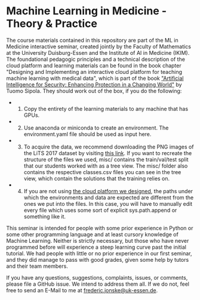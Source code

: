 # Machine Learning in Medicine - Theory & Practice

The course materials contained in this repository are part of the ML in Medicine interactive seminar, created jointly by the Faculty of Mathematics at the University Duisburg-Essen and the Institute of AI in Medicine (IKIM). The foundational pedagogic principles and a technical description of the cloud platform and learning materials can be found in the book chapter "Designing and Implementing an interactive cloud platform for teaching machine learning with medical data", which is part of the book ["Artificial Intelligence for Security: Enhancing Protection in a Changing World"](https://www.amazon.com/Artificial-Intelligence-Security-Enhancing-Protection/dp/3031574516) by Tuomo Sipola. They should work out of the box, if you do the following:
- 1) Copy the entirety of the learning materials to any machine that has GPUs.
- 2) Use anaconda or miniconda to create an environment. The environment.yaml file should be used as input here.
- 3) To acquire the data, we recommend downloading the PNG images of the LiTS 2017 dataset by visiting [this link](https://www.kaggle.com/datasets/andrewmvd/lits-png). If you want to recreate the structure of the files we used, misc/ contains the train/val/test split that our students worked with as a tree view. The misc/ folder also contains the respective classes.csv files you can see in the tree view, which contain the solutions that the training relies on.
- 4) If you are not using [the cloud platform we designed](https://github.com/TIO-IKIM/coder-aws), the paths under which the environments and data are expected are different from the ones we put into the files. In this case, you will have to manually edit every file which uses some sort of explicit sys.path.append or something like it.

This seminar is intended for people with some prior experience in Python or some other programming language and at least cursory knowledge of Machine Learning. Neither is strictly necessary, but those who have never programmed before will experience a steep learning curve past the initial tutorial. We had people with little or no prior experience in our first seminar, and they did manage to pass with good grades, given some help by tutors and their team members.

If you have any questions, suggestions, complaints, issues, or comments, please file a GitHub issue. We intend to address them all. If we do not, feel free to send an E-Mail to me at frederic.jonske@uk-essen.de.

